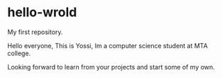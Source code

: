 # hello-wrold
My first repository.

Hello everyone,
This is Yossi, Im a computer science student at MTA college.

Looking forward to learn from your projects and start some of my own.
